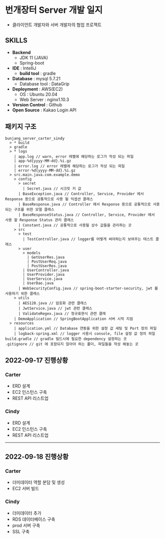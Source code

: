 # 번개장터 Server 개발 일지
- 클라이언트 개발자와 서버 개발자의 협업 프로젝트

## SKILLS
- **Backend**
    - JDK 11 (JAVA)
    - Spring-boot
- **IDE** : IntelliJ
    - **build tool** : gradle
- **Database** : mysql 5.7.21
    - Database tool : DataGrip
- **Deployment** : AWS(EC2)
  - OS : Ubuntu 20.04
  - Web Server : nginx1.10.3
- **Version Control** : Github
- **Open Source** : Kakao Login API

## 패키지 구조
```text
bunjang_server_carter_sindy
  > * build
  > gradle
  > * logs
    | app.log // warn, error 레벨에 해당하는 로그가 작성 되는 파일
    | app-%d{yyyy-MM-dd}.%i.gz
    | error.log // error 레벨에 해당하는 로그가 작성 되는 파일
    | error-%d{yyyy-MM-dd}.%i.gz
  > src.main.java.com.example.demo
    > config
      > secret
        | Secret.java // 시크릿 키 값
      | BaseException.java // Controller, Service, Provider 에서 Response 용으로 공통적으로 사용 될 익셉션 클래스
      | BaseResponse.java // Controller 에서 Response 용으로 공통적으로 사용되는 구조를 위한 모델 클래스
      | BaseResponseStatus.java // Controller, Service, Provider 에서 사용 할 Response Status 관리 클래스 
      | Constant.java // 공통적으로 사용될 상수 값들을 관리하는 곳
    > src
      > test
        | TestController.java // logger를 어떻게 써야하는지 보여주는 테스트 클래스
      > user
        > models
          | GetUserRes.java        
          | PostUserReq.java 
          | PostUserRes.java 
        | UserController.java
        | UserProvider.java
        | UserService.java
        | UserDao.java
      | WebSecurityConfig.java // spring-boot-starter-security, jwt 를 사용하기 위한 클래스 
    > utils
      | AES128.java // 암호화 관련 클래스
      | JwtService.java // jwt 관련 클래스
      | ValidateRegex.java // 정규표현식 관련 클래
    | DemoApplication // SpringBootApplication 서버 시작 지점
  > resources
    | application.yml // Database 연동을 위한 설정 값 세팅 및 Port 정의 파일
    | logback-spring.xml // logger 사용시 console, file 설정 값 정의 파일
build.gradle // gradle 빌드시에 필요한 dependency 설정하는 곳
.gitignore // git 에 포함되지 않아야 하는 폴더, 파일들을 작성 해놓는 곳

```

## 2022-09-17 진행상황
### Carter
- ERD 설계
- EC2 인스턴스 구축
- REST API 리스트업
### Cindy
- ERD 설계
- EC2 인스턴스 구축
- REST API 리스트업

- - - 

## 2022-09-18 진행상황
### Carter
- 더미데이터 역할 분담 및 생성
- EC2 서버 빌드

### Cindy
- 더미데이터 추가
- RDS 데이터베이스 구축
- prod 서버 구축
- SSL 구축
